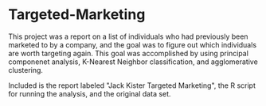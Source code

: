 # Targeted-Marketing
This project was a report on a list of individuals who had previously been marketed to by a company, and the goal was to figure out which individuals are worth targeting again. This goal was accomplished by using principal componenet analysis, K-Nearest Neighbor classification, and agglomerative clustering.

Included is the report labeled "Jack Kister Targeted Marketing", the R script for running the analysis, and the original data set.
